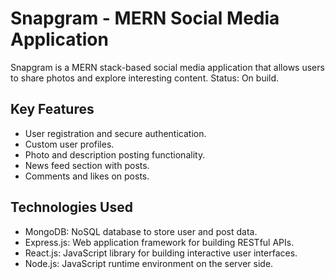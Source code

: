 # Snapgram - MERN Social Media Application

Snapgram is a MERN stack-based social media application that allows users to share photos and explore interesting content.
Status: On build.

## Key Features

- User registration and secure authentication.
- Custom user profiles.
- Photo and description posting functionality.
- News feed section with posts.
- Comments and likes on posts.

## Technologies Used

- MongoDB: NoSQL database to store user and post data.
- Express.js: Web application framework for building RESTful APIs.
- React.js: JavaScript library for building interactive user interfaces.
- Node.js: JavaScript runtime environment on the server side.
